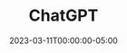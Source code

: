 ---
layout: ext_single
title: ChatGPT
slug: chat-gpt
desc: Integrate ChatGPT in your Twitch and YouTube chat.  
category: utilities
date: '2023-03-11T00:00:00-05:00'
permalink: extensions/utilities/:slug
download_url: https://christinak.itch.io/chatgpt
developer_name: Christina K.
developer_url: https://christinak.itch.io
icon_local: chatgpt_ico.png
trailer: https://www.youtube.com/embed/6k28_ehxyAk
screenshots_local: chatgpt_deck.png
version: 1.0
sammi_version: '2023.1.1^'
platform: Any
overview: |
    <div class="alert alert-info" role="alert">This extension is currently exclusively available to my <a href="https://patreon.com/Christinna">Patrons</a> as an early access perk.</div>
    
    Allows you to talk to ChatGPT directly in SAMMI, including remembering multiple different conversations. 

    ##### Features
    **Ask ChatGPT once**  

    Sends one single prompt to ChatGPT. You can specify completion choice amount and maximum tokens you wish to use for the response.   

    **Chat with ChatGPT**   
    Allows for a continuous conversation with ChatGPT. It remembers what's been discussed in previous conversations. You can switch between multiple conversations at will. 

    ##### Important information
    - ChatGPT is a paid service, it requires an OpenAI account and a credit card
    - You must monitor your own token usage and set token usage limits (described in the setup guide)
 
    *By installing this extension you're agreeing to be monitoring your own token usage and cost, and NOT using the extension (i.e. uninstalling it from Bridge) if you notice a high token usage. In that case, please report it to Christina on Itch or Discord.*   

    *Icon generated by OpenAI*

setup: |
    ##### PLEASE REVIEW BEFORE USING THE EXTENSION: 
    - ChatGPT is a paid service, it requires an OpenAI account and a credit card
    - Always [monitor your token usage](https://platform.openai.com/account/usage) via the official OpenAI dashboard
    - [Set token usage limits](https://platform.openai.com/account/billing/limits) via the official OpenAI dashboard (more info in green comment)
    - You are responsible for tracking your own token usage
    - As this an early release of the extension, it could potentially lead to higher token usage due to user error or possible bugs. For that reason, please SET YOUR USAGE LIMITS!

    1. Install the extension.
    2. Setup your INIT button
       - `API Key`: 
            1. Navigate to [https://platform.openai.com/signup](https://platform.openai.com/signup)
            2. Login or create a new account
            3. Click on 'Personal' profile in the top right corner and select View API Keys
            4. Create a new secret key
            5. Copy paste the key in the API Key box in the INIT button
            6. Set up your payment method (else it won't work - the service is not free)
            7. Set you token usage limits at [https://platform.openai.com/account/billing/limits](https://platform.openai.com/account/billing/limits)
       - `Token Usage Session Limit`:
            - SAMMI can limit how many tokens can be used per a session
            - one session lasts until Bridge is reloaded (closed and reopened)
            - once the limit is reached, no more messages can be sent to ChatGPT
            - you can reset the limit with ChatGPT Reset Token Usage command
            - this is purely informative, you still need to set your total limits via [https://platform.openai.com/account/billing/limits](https://platform.openai.com/account/billing/limits)

    ##### ChatGPT Ask
    Sends one single question/prompt to ChatGPT without it remembering any previous conversations.   
    This is very cheap as it doesn't need to remember any previous chats. If you want to have a continuous chat, however, use 'ChatGPT Chat' command instead. 

    <div class="alert alert-info mt-2" role="alert">This command can take a while to execute (10-20 seconds), so adjust your delay or timeout commands accordingly. </div>

    | Box Name | Description| 
    |-------|--------|
    Prompt | The prompt/question to send to ChatGPT |
    Maximum Tokens | Maximum amount of tokens to be in the response. Defaults to 4096 if unset, where one token is around 4 characters in English. You might need to experiment a bit to avoid incomplete sentences.|
    Completion Amount | The amount of completions (answers) ChatGPT provides. Defaults to 1. Be careful with setting it to high numbers as it can rack up your token cost. |
    Save Variable As | Variable name to save the response to. If Completion Amount is 1, the variable will be the response ChatGPT returned. If Completion Amount is more than 1, the variable will be an array  containing all responses |
    {:class='table table-secondary w-auto table-hover text-break' }

    ##### ChatGPT Chat
    Use this command for a continuous conversation with ChatGPT. It should remember what's been discussed in previous conversations (as long as you don't 
    change browsers or clear your local browser data).  

    This might get EXPENSIVE, as it has to send the chat history (or its summary) each  time you use the command. This is all automatically handled, make sure you watch your token cost.   

    For simple one time queries you should use 'ChatGPT Ask' command instead which uses less tokens.   

    <div class="alert alert-info mt-2" role="alert">This command can take a while to execute (10-20 seconds), so adjust your delay or timeout commands accordingly. </div>

    | Box Name | Description| 
    |-------|--------|
    Conversation Type | Whether to continue your previous existing chat or create a new one
    Conversation Name | Select from the dropdown for existing chats or type in a new chat name
    Maximum Tokens | Maximum amount of tokens to be in the response. One token is around 4 characters in English. You might need to experiment a bit to avoid incomplete sentences.
    Message | The prompt to send to ChatGPT
    Save Variable As | Variable name to save the response as
    {:class='table table-secondary w-auto table-hover' }

    ##### ChatGPT Get Token Usage
    Retrieves your current session token usage and approximate cost. One session lasts until Bridge is reloaded (closed and reopened).

    <div class="alert alert-warning mt-2" role="alert">This is separate from usage you set in OpenAI dashboard, purely informative and should not be 100% relied on.</div>  
    
    | Box Name | Description| 
    |-------|--------|
    Save Variable As | Variable name to save the token usage to
    {:class='table table-secondary w-auto table-hover' }

    ##### ChatGPT Reset Token Usage
    You can manually reset your session token usage you set up in the INIT button with this command. One session lasts until Bridge is reloaded (closed and reopened).
    
    <div class="alert alert-warning mt-2" role="alert"> Setting and resetting session token limit via SAMMI is separate from usage you set in OpenAI dashboard and should be only used as guidance.</div>
privacy_collect: false
---